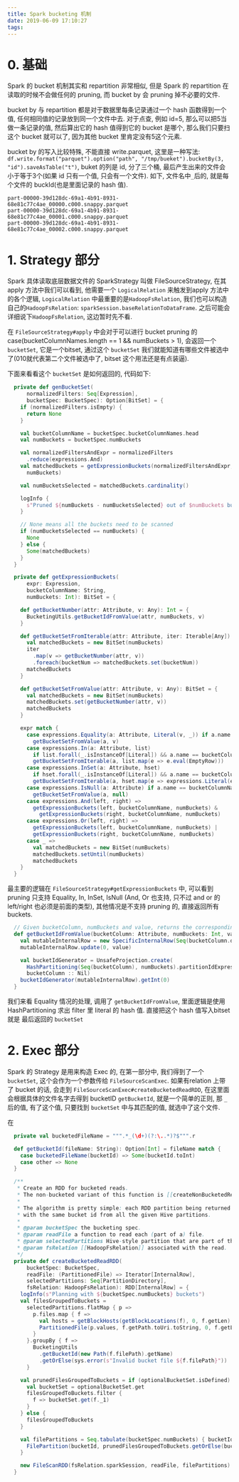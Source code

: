 ```yaml
---
title: Spark bucketing 机制
date: 2019-06-09 17:10:27
tags:
---
```

# 0. 基础
Spark 的 bucket 机制其实和 repartition 非常相似, 但是 Spark 的 repartition 在读取的时候不会做任何的 pruning, 而 bucket by 会 pruning 掉不必要的文件.

bucket by 与 repartition 都是对于数据里每条记录通过一个 hash 函数得到一个值, 任何相同值的记录放到同一个文件中去. 对于点查, 例如 id=5, 那么可以把5当做一条记录的值, 然后算出它的 hash 值得到它的 bucket 是哪个, 那么我们只要扫这个 bucket 就可以了, 因为其他 bucket 里肯定没有5这个元素.

bucket by 的写入比较特殊, 不能直接 write.parquet, 这里是一种写法: `df.write.format("parquet").option("path", "/tmp/bueket").bucketBy(3, "id").saveAsTable("t")`, buket 的列是 id, 分了三个桶, 最后产生出来的文件会小于等于3个(如果 id 只有一个值, 只会有一个文件). 如下, 文件名中`_`后的, 就是每个文件的 buckId(也是里面记录的 hash 值).

```
part-00000-39d128dc-69a1-4b91-8931-68e81c77c4ae_00000.c000.snappy.parquet
part-00000-39d128dc-69a1-4b91-8931-68e81c77c4ae_00001.c000.snappy.parquet
part-00000-39d128dc-69a1-4b91-8931-68e81c77c4ae_00002.c000.snappy.parquet
```

# 1. Strategy 部分

Spark 具体读取底层数据文件的 SparkStrategy 叫做 FileSourceStrategy, 在其 apply 方法中我们可以看到, 他需要一个 `LogicalRelation` 来触发到apply 方法中的各个逻辑, `LogicalRelation` 中最重要的是`HadoopFsRelation`, 我们也可以构造自己的`HadoopFsRelation`: `sparkSession.baseRelationToDataFrame`. 之后可能会详细说下`HadoopFsRelation`, 这边暂时先不看.

在 `FileSourceStrategy#apply` 中会对于可以进行 bucket pruning 的 case(bucketColumnNames.length == 1 && numBuckets > 1), 会返回一个 `bucketSet`, 它是一个bitset, 通过这个 `bucketSet` 我们就能知道有哪些文件被选中了(010就代表第二个文件被选中了, bitset 这个用法还是有点装逼). 

下面来看看这个 `bucketSet` 是如何返回的, 代码如下:
```scala
  private def genBucketSet(
      normalizedFilters: Seq[Expression],
      bucketSpec: BucketSpec): Option[BitSet] = {
    if (normalizedFilters.isEmpty) {
      return None
    }

    val bucketColumnName = bucketSpec.bucketColumnNames.head
    val numBuckets = bucketSpec.numBuckets

    val normalizedFiltersAndExpr = normalizedFilters
      .reduce(expressions.And)
    val matchedBuckets = getExpressionBuckets(normalizedFiltersAndExpr, bucketColumnName,
      numBuckets)

    val numBucketsSelected = matchedBuckets.cardinality()

    logInfo {
      s"Pruned ${numBuckets - numBucketsSelected} out of $numBuckets buckets."
    }

    // None means all the buckets need to be scanned
    if (numBucketsSelected == numBuckets) {
      None
    } else {
      Some(matchedBuckets)
    }
  }

  private def getExpressionBuckets(
      expr: Expression,
      bucketColumnName: String,
      numBuckets: Int): BitSet = {

    def getBucketNumber(attr: Attribute, v: Any): Int = {
      BucketingUtils.getBucketIdFromValue(attr, numBuckets, v)
    }

    def getBucketSetFromIterable(attr: Attribute, iter: Iterable[Any]): BitSet = {
      val matchedBuckets = new BitSet(numBuckets)
      iter
        .map(v => getBucketNumber(attr, v))
        .foreach(bucketNum => matchedBuckets.set(bucketNum))
      matchedBuckets
    }

    def getBucketSetFromValue(attr: Attribute, v: Any): BitSet = {
      val matchedBuckets = new BitSet(numBuckets)
      matchedBuckets.set(getBucketNumber(attr, v))
      matchedBuckets
    }

    expr match {
      case expressions.Equality(a: Attribute, Literal(v, _)) if a.name == bucketColumnName =>
        getBucketSetFromValue(a, v)
      case expressions.In(a: Attribute, list)
        if list.forall(_.isInstanceOf[Literal]) && a.name == bucketColumnName =>
        getBucketSetFromIterable(a, list.map(e => e.eval(EmptyRow)))
      case expressions.InSet(a: Attribute, hset)
        if hset.forall(_.isInstanceOf[Literal]) && a.name == bucketColumnName =>
        getBucketSetFromIterable(a, hset.map(e => expressions.Literal(e).eval(EmptyRow)))
      case expressions.IsNull(a: Attribute) if a.name == bucketColumnName =>
        getBucketSetFromValue(a, null)
      case expressions.And(left, right) =>
        getExpressionBuckets(left, bucketColumnName, numBuckets) &
          getExpressionBuckets(right, bucketColumnName, numBuckets)
      case expressions.Or(left, right) =>
        getExpressionBuckets(left, bucketColumnName, numBuckets) |
        getExpressionBuckets(right, bucketColumnName, numBuckets)
      case _ =>
        val matchedBuckets = new BitSet(numBuckets)
        matchedBuckets.setUntil(numBuckets)
        matchedBuckets
    }
  }

```

最主要的逻辑在 `FileSourceStrategy#getExpressionBuckets` 中, 可以看到 pruning 只支持 Equality, In, InSet, IsNull (And, Or 也支持, 只不过 and or 的 left/right 也必须是前面的类型), 其他情况是不支持 pruning 的, 直接返回所有 buckets.

```scala
  // Given bucketColumn, numBuckets and value, returns the corresponding bucketId
  def getBucketIdFromValue(bucketColumn: Attribute, numBuckets: Int, value: Any): Int = {
    val mutableInternalRow = new SpecificInternalRow(Seq(bucketColumn.dataType))
    mutableInternalRow.update(0, value)

    val bucketIdGenerator = UnsafeProjection.create(
      HashPartitioning(Seq(bucketColumn), numBuckets).partitionIdExpression :: Nil,
      bucketColumn :: Nil)
    bucketIdGenerator(mutableInternalRow).getInt(0)
  }
```

我们来看 Equality 情况的处理, 调用了 `getBucketIdFromValue`, 里面逻辑是使用 HashPartitioning 求出 filter 里 literal 的 hash 值. 直接把这个 hash 值写入bitset 就是 最后返回的 `bucketSet`

# 2. Exec 部分
Spark 的 Strategy 是用来构造 Exec 的, 在第一部分中, 我们得到了一个 `bucketSet`, 这个会作为一个参数传给 `FileSourceScanExec`. 如果有relation 上带了 bucket 的话, 会走到 `FileSourceScanExec#createBucketedReadRDD`, 在这里面会根据具体的文件名字去得到 bucketID `getBucketId`, 就是一个简单的正则, 那 `_` 后的值, 有了这个值, 只要找到 `bucketSet` 中与其匹配的值, 就选中了这个文件.

在
```scala
  private val bucketedFileName = """.*_(\d+)(?:\..*)?$""".r

  def getBucketId(fileName: String): Option[Int] = fileName match {
    case bucketedFileName(bucketId) => Some(bucketId.toInt)
    case other => None
  }

  /**
   * Create an RDD for bucketed reads.
   * The non-bucketed variant of this function is [[createNonBucketedReadRDD]].
   *
   * The algorithm is pretty simple: each RDD partition being returned should include all the files
   * with the same bucket id from all the given Hive partitions.
   *
   * @param bucketSpec the bucketing spec.
   * @param readFile a function to read each (part of a) file.
   * @param selectedPartitions Hive-style partition that are part of the read.
   * @param fsRelation [[HadoopFsRelation]] associated with the read.
   */
  private def createBucketedReadRDD(
      bucketSpec: BucketSpec,
      readFile: (PartitionedFile) => Iterator[InternalRow],
      selectedPartitions: Seq[PartitionDirectory],
      fsRelation: HadoopFsRelation): RDD[InternalRow] = {
    logInfo(s"Planning with ${bucketSpec.numBuckets} buckets")
    val filesGroupedToBuckets =
      selectedPartitions.flatMap { p =>
        p.files.map { f =>
          val hosts = getBlockHosts(getBlockLocations(f), 0, f.getLen)
          PartitionedFile(p.values, f.getPath.toUri.toString, 0, f.getLen, hosts)
        }
      }.groupBy { f =>
        BucketingUtils
          .getBucketId(new Path(f.filePath).getName)
          .getOrElse(sys.error(s"Invalid bucket file ${f.filePath}"))
      }

    val prunedFilesGroupedToBuckets = if (optionalBucketSet.isDefined) {
      val bucketSet = optionalBucketSet.get
      filesGroupedToBuckets.filter {
        f => bucketSet.get(f._1)
      }
    } else {
      filesGroupedToBuckets
    }

    val filePartitions = Seq.tabulate(bucketSpec.numBuckets) { bucketId =>
      FilePartition(bucketId, prunedFilesGroupedToBuckets.getOrElse(bucketId, Nil))
    }

    new FileScanRDD(fsRelation.sparkSession, readFile, filePartitions)
  }
```

